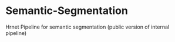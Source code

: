 # Semantic-Segmentation
Hrnet Pipeline for semantic segmentation (public version of internal pipeline)
